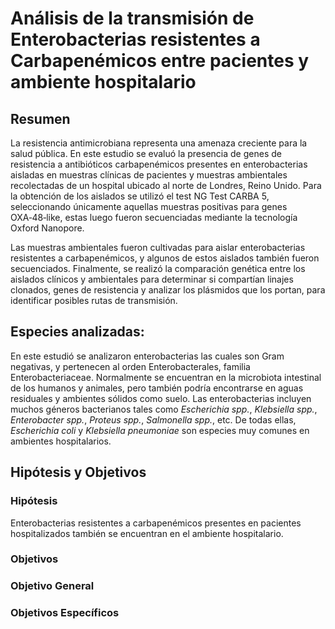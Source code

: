 # Análisis de la transmisión de Enterobacterias resistentes a Carbapenémicos entre pacientes y ambiente hospitalario

## Resumen
La resistencia antimicrobiana representa una amenaza creciente para la salud pública. En este estudio se evaluó la presencia de genes de resistencia a antibióticos carbapenémicos presentes en enterobacterias aisladas en muestras clínicas de pacientes y muestras ambientales recolectadas de un hospital ubicado al norte de Londres, Reino Unido. 
Para la obtención de los aislados se utilizó el test NG Test CARBA 5, seleccionando únicamente aquellas muestras positivas para genes OXA‑48‑like, estas luego fueron secuenciadas mediante la tecnología Oxford Nanopore. 

Las muestras ambientales fueron cultivadas para aislar enterobacterias resistentes a carbapenémicos, y algunos de estos aislados también fueron secuenciados. Finalmente, se realizó la comparación genética entre los aislados clínicos y ambientales para determinar si compartían linajes clonados, genes de resistencia y analizar los plásmidos que los portan, para identificar posibles rutas de transmisión.  


## Especies analizadas:
En este estudió se analizaron enterobacterias las cuales son Gram negativas, y pertenecen al orden Enterobacterales, familia Enterobacteriaceae. Normalmente se encuentran en la microbiota intestinal de los humanos y animales, pero también podría encontrarse en aguas residuales y ambientes sólidos como suelo. Las enterobacterias incluyen muchos géneros bacterianos tales como *Escherichia spp.*, *Klebsiella spp.*, *Enterobacter spp.*, *Proteus spp.*, *Salmonella spp.*, etc. De todas ellas, *Escherichia coli* y *Klebsiella pneumoniae* son especies muy comunes en ambientes hospitalarios. 

## Hipótesis y Objetivos
### Hipótesis
Enterobacterias resistentes a carbapenémicos presentes en pacientes hospitalizados también se encuentran en el ambiente hospitalario.

### Objetivos
### Objetivo General

### Objetivos Específicos
